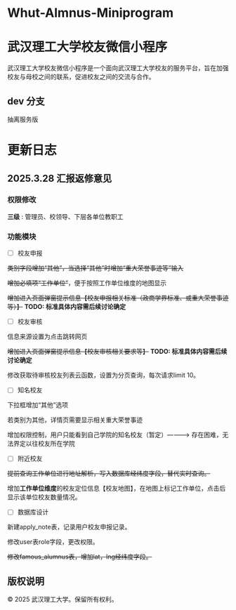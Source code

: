 # Whut-Almnus-Miniprogram

# 武汉理工大学校友微信小程序

武汉理工大学校友微信小程序是一个面向武汉理工大学校友的服务平台，旨在加强校友与母校之间的联系，促进校友之间的交流与合作。

## dev 分支

抽离服务版

# 更新日志

## 2025.3.28 汇报返修意见

### 权限修改

**三级** : 管理员、校领导、下层各单位教职工

### 功能模块

- [ ] 校友申报

~~类别字段增加“其他”，当选择“其他”时增加“重大荣誉事迹等”输入~~

~~增加必填项“工作单位”~~，便于按照工作单位维度的地图显示

~~增加进入页面弹窗提示信息【校友申报相关标准（政商学界标准、或重大荣誉事迹等）】~~ **TODO: 标准具体内容需后续讨论确定**

- [ ] 校友审核

信息来源设置为点击跳转网页

~~增加进入页面弹窗提示信息【校友审核相关要求等】~~ **TODO: 标准具体内容需后续讨论确定**

修改获取待审核校友列表云函数，设置为分页查询，每次请求limit 10。

- [ ] 知名校友

下拉框增加“其他”选项

若类别为其他，详情页需要显示相关重大荣誉事迹

增加权限控制，用户只能看到自己学院的知名校友（暂定）————> 存在困难，无法界定以往校友所在学院

- [ ] 附近校友

~~提前查询工作单位进行地址解析，写入数据库经纬度字段，替代实时查询。~~

增加**工作单位维度**的校友定位信息【校友地图】，在地图上标记工作单位，点击后显示该单位校友数量情况。

- [ ] 数据库设计

新建apply_note表，记录用户校友申报记录。

修改user表role字段，更改权限。

~~修改famous_alumnus表，增加lat，lng经纬度字段。~~


## 版权说明

© 2025 武汉理工大学。保留所有权利。
